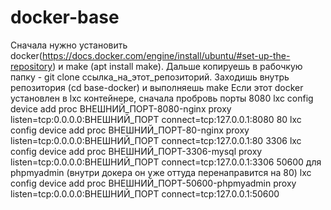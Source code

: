 # docker-base
Сначала нужно установить docker(https://docs.docker.com/engine/install/ubuntu/#set-up-the-repository) и make (apt install make).
Дальше копируешь в рабочкую папку - git clone ссылка_на_этот_репозиторий.
Заходишь внутрь репозитория (cd base-docker) и выполняешь make
Если этот docker установлен в lxc контейнере, сначала пробровь порты
8080
lxc config device add proc ВНЕШНИЙ_ПОРТ-8080-nginx proxy listen=tcp:0.0.0.0:ВНЕШНИЙ_ПОРТ connect=tcp:127.0.0.1:8080
80
lxc config device add proc ВНЕШНИЙ_ПОРТ-80-nginx proxy listen=tcp:0.0.0.0:ВНЕШНИЙ_ПОРТ connect=tcp:127.0.0.1:80
3306
lxc config device add proc ВНЕШНИЙ_ПОРТ-3306-mysql proxy listen=tcp:0.0.0.0:ВНЕШНИЙ_ПОРТ connect=tcp:127.0.0.1:3306
50600 для phpmyadmin (внутри докера он уже оттуда перенаправится на 80)
lxc config device add proc ВНЕШНИЙ_ПОРТ-50600-phpmyadmin proxy listen=tcp:0.0.0.0:ВНЕШНИЙ_ПОРТ connect=tcp:127.0.0.1:50600
